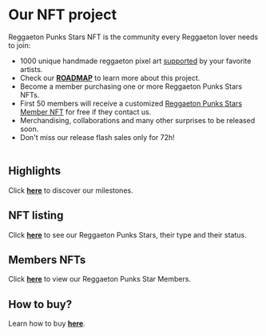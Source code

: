 # Our NFT project

Reggaeton Punks Stars NFT is the community every Reggaeton lover needs to join:
* 1000 unique handmade reggaeton pixel art [supported](highlights.html) by your favorite artists.
* Check our [<b>ROADMAP</b>](roadmap.html) to learn more about this project.
* Become a member purchasing one or more Reggaeton Punks Stars NFTs.
* First 50 members will receive a customized [Reggaeton Punks Stars Member NFT](https://opensea.io/collection/reggaetoncommunity) for free if they contact us. 
* Merchandising, collaborations and many other surprises to be released soon.
* Don't miss our release flash sales only for 72h! <br><br>


## Highlights
Click [<b>here</b>](highlights.html) to discover our milestones. <br>

## NFT listing
Click [<b>here</b>](nfts.html) to see our Reggaeton Punks Stars, their type and their status. <br>

## Members NFTs
Click [<b>here</b>](https://opensea.io/collection/reggaetoncommunity) to view our Reggaeton Punks Star Members. <br>

## How to buy?
Learn how to buy [<b>here</b>](https://www.instagram.com/p/CTw7BcJhhd-/).
